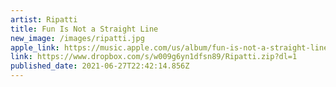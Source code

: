 ```yaml
---
artist: Ripatti
title: Fun Is Not a Straight Line
new_image: /images/ripatti.jpg
apple_link: https://music.apple.com/us/album/fun-is-not-a-straight-line/1559321677
link: https://www.dropbox.com/s/w009g6yn1dfsn89/Ripatti.zip?dl=1
published_date: 2021-06-27T22:42:14.856Z
---
```

